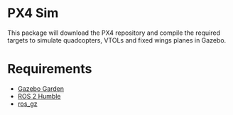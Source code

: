 # PX4 Sim

This package will download the PX4 repository and compile the required targets to
simulate quadcopters, VTOLs and fixed wings planes in Gazebo.

# Requirements

 - [Gazebo Garden](https://gazebosim.org/docs/harmonic/install)
 - [ROS 2 Humble](https://docs.ros.org/en/humble/Installation.html)
 - [ros_gz](https://github.com/gazebosim/ros_gz)

